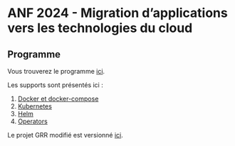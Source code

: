 # ANF 2024 - Migration d’applications vers les technologies du cloud

## Programme

Vous trouverez le programme [ici](https://indico.math.cnrs.fr/event/11850/timetable/#20241014).

Les supports sont présentés ici :

1. [Docker et docker-compose](https://plmlab.math.cnrs.fr/anf2024/grr-docker)
1. [Kubernetes](https://plmlab.math.cnrs.fr/anf2024/grr-kubernetes)
1. [Helm](https://plmlab.math.cnrs.fr/anf2024/grr-helm)
1. [Operators](https://plmlab.math.cnrs.fr/anf2024/operators)

Le projet GRR modifié est versionné [ici](https://plmlab.math.cnrs.fr/anf2024/grr).